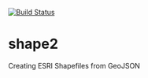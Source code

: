 [![Build Status](https://travis-ci.com/rodkwithnasa/shape2.svg?branch=master)](http://travis-ci.org/rodkwithnasa/shape2)
# shape2
Creating ESRI Shapefiles from GeoJSON
